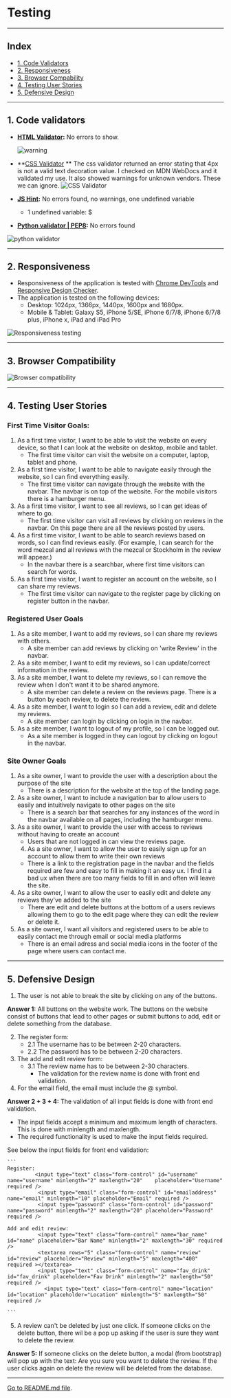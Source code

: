<h1>Testing</h1>

---

## Index 

- <a href="#validators">1. Code Validators</a>
- <a href="#responsiveness">2. Responsiveness</a>
- <a href="#browser-compatibility">3. Browser Compability</a>
- <a href="#user-stories">4. Testing User Stories </a>
- <a href="#defensive-design">5. Defensive Design</a>

---

<span id="validators"></span>

## 1. Code validators
 - **[HTML Validator](https://validator.w3.org/):** No errors to show.

    ![warning](readme_img/testing/html-validator.png)

- **[CSS Validator](https://jigsaw.w3.org/css-validator/)
** The css validator returned an error stating that 4px is not a valid text decoration value. I checked on MDN WebDocs and it validated my use.
It also showed warnings for unknown vendors. These we can ignore.
![CSS Validator](readme_img/testing/css-validator.png)

- **[JS Hint](https://jshint.com/):** No errors found, no warnings, one undefined variable 
    - 1 undefined variable: $

- **[Python validator | PEP8](http://pep8online.com/):** No errors found

![python validator](readme_img/testing/python-validator.png)

---

<span id="responsiveness"></span>

## 2. Responsiveness 
- Responsiveness of the application is tested with [Chrome DevTools](https://developers.google.com/web/tools/chrome-devtools) and [Responsive Design Checker](https://www.responsivedesignchecker.com/).
- The application is tested on the following devices: 
    - Desktop: 1024px, 1366px, 1440px, 1600px and 1680px. 
    - Mobile & Tablet: Galaxy S5, iPhone 5/SE, iPhone 6/7/8, iPhone 6/7/8 plus, iPhone x, iPad and  iPad Pro

![Responsiveness testing](readme_img/testing/responsiveness-testing.png)

---

<span id="browser-compatibility"></span>

## 3. Browser Compatibility
![Browser compatibility](readme_img/testing/browser-compatibility.png)

--- 

<span id="user-stories"></span>

## 4. Testing User Stories 

### First Time Visitor Goals:
1. As a first time visitor, I want to be able to visit the website on every device, so that I can look at the website on desktop, mobile and tablet. 
    - The first time visitor can visit the website on a computer, laptop, tablet and phone.
2. As a first time visitor, I want to be able to navigate easily through the website, so I can find everything easily. 
    - The first time visitor can navigate through the website with the navbar. The navbar is on top of the website. For the mobile visitors there is a hamburger menu. 
3. As a first time visitor, I want to see all reviews, so I can get ideas of where to go.
    - The first time visitor can visit all reviews by clicking on reviews in the navbar.  On this page there are all the reviews posted by users.  
4. As a first time visitor, I want to be able to search reviews based on words, so I can find reviews easily. (For example, I can search for the word mezcal and all reviews with the mezcal or Stockholm in the review will appear.)
    - In the navbar there is a searchbar, where first time visitors can search for words.  
5. As a first time visitor, I want to register an account on the website, so I can share my reviews. 
    - The first time visitor can navigate to the register page by clicking on register button in the navbar.


### Registered User Goals
1. As a site member, I want to add my reviews, so I can share my reviews with others.
    - A site member can add reviews by clicking on 'write Review' in the navbar. 
2. As a site member, I want to edit my reviews, so I can update/correct information in the review.
3. As a site member, I want to delete my reviews, so I can remove the review when I don't want it to be shared anymore. 
    - A site member can delete a review on the reviews page. There is a button by each review, to delete the review. 
4. As a site member, I want to login so I can add a review, edit and delete my reviews. 
    - A site member can login by clicking on login in the navbar. 
5. As a site member, I want to logout of my profile, so I can be logged out. 
    - As a site member is logged in they can logout by clicking on logout in the navbar.

### Site Owner Goals
1. As a site owner, I want to provide the user with a description about the purpose of the site 
    - There is a description for the website at the top of the landing page.
2. As a site owner, I want to include a navigation bar to allow users to easily and intuitively navigate to other pages on the site 
    - There is a search bar that searches for any instances of the word in the navbar available on all pages, including the hamburger menu.
3. As a site owner, I want to provide the user with access to reviews without having to create an account 
    - Users that are not logged in can view the reviews page.
    4. As a site owner, I want to allow the user to easily sign up for an account to allow them to write their own reviews 
    - There is a link to the registration page in the navbar and the fields required are few and easy to fill in making it an easy ux. I find it a bad ux when there are too many fields to fill in and often will leave the site.
5. As a site owner, I want to allow the user to easily edit and delete any reviews thay've added to the site 
    - There are edit and delete buttons at the bottom of a users reviews allowing them to go to the edit page where they can edit the review or delete it.
6. As a site owner, I want all visitors and registered users to be able to easily contact me through email or social media platforms 
    - There is an email adress and social media icons in the footer of the page where users can contact me.

---
<span id="defensive-design"></span>

## 5. Defensive Design 

1. The user is not able to break the site by clicking on any of the buttons. 

**Answer 1:** All buttons on the website work. The buttons on the website consist of  buttons that lead to other pages or submit buttons to add, edit or delete something from the database.

2. The register form: 
    - 2.1 The username has to be between 2-20 characters.
    - 2.2 The password has to be between 2-20 characters.        
3. The add and edit review form:
    - 3.1 The review name has to be between 2-30 characters.
        - The validation for the review name is done with front end validation.
4. For the email field, the email must include the @ symbol.

**Answer 2 + 3 + 4:** 
The validation of all input fields is done with front end validation. 

- The input fields accept a minimum and maximum length of characters. This is done with minlength and maxlength. 
- The required functionality is used to make the input fields required. 

See below the input fields for front end validation:
    
    ```
    Register: 
             <input type="text" class="form-control" id="username" name="username" minlength="2" maxlength="20"    placeholder="Username" required />
              <input type="email" class="form-control" id="emailaddress" name="email" minlength="10" placeholder="Email" required />
              <input type="password" class="form-control" id="password" name="password" minlength="2" maxlength="20" placeholder="Password" required />

    Add and edit review:
              <input type="text" class="form-control" name="bar_name" id="name" placeholder="Bar Name" minlength="2" maxlength="30" required />
              <textarea rows="5" class="form-control" name="review" id="review" placeholder="Review" minlength="5" maxlength="400" required ></textarea>
              <input type="text" class="form-control" name="fav_drink" id="fav_drink" placeholder="Fav Drink" minlength="2" maxlength="50" required />
                <input type="text" class="form-control" name="location" id="location" placeholder="Location" minlength="5" maxlength="50" required />

    ``` 

5. A review can't be deleted by just one click. If someone clicks on the delete button, there wil be a pop up asking if the user is sure they want to delete the review.

**Answer 5:** If someone clicks on the delete button, a modal (from bootstrap) will pop up with the text: Are you sure you want to delete the review. If the user clicks again on delete the review will be deleted from the database.

---

[Go to README.md file](README.md).